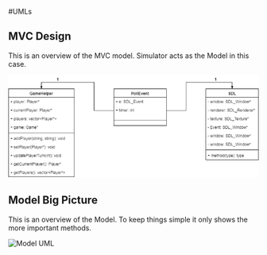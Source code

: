 #UMLs

## MVC Design

This is an overview of the MVC model. Simulator acts as the Model in this case.

![MVC UML](doc/mvc.png)

## Model Big Picture

This is an overview of the Model. To keep things simple it only shows the more
important methods.

![Model UML](doc/Model.png)
 
